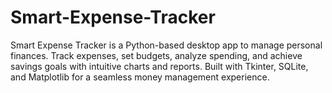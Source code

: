 # Smart-Expense-Tracker
Smart Expense Tracker is a Python-based desktop app to manage personal finances. Track expenses, set budgets, analyze spending, and achieve savings goals with intuitive charts and reports. Built with Tkinter, SQLite, and Matplotlib for a seamless money management experience. 
